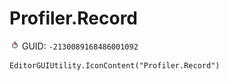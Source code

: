 # Profiler.Record
![](/img/Profiler.Record.png)
GUID: `-2130089168486001092`
```
EditorGUIUtility.IconContent("Profiler.Record")
```
